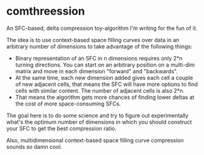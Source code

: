 comthreession
=============

An SFC-based, delta compression toy-algorithm I'm writing for the fun of it.

The idea is to use context-based space filling curves over data in an arbitrary number of dimensions to take advantage of the following things:
- Binary representation of an SFC in n dimensions requires only 2*n turning directions. You can start on an arbitrary position on a multi-dim matrix and move in each dimension "forward" and "backwards".
- At the same time, each new dimension added gives each cell a couple of new adjacent cells, that means the SFC will have more options to find cells with similar content. The number of adjacent cells is also 2*n.
- That means the algorithm gets more chances of finding lower deltas at the cost of more space-consuming SFCs.

The goal here is to do some science and try to figure out experimentally what's the optimum number of dimensions in which you should construct your SFC to get the best compression ratio.

Also, multidimensional context-based space filling curve compression sounds so damn cool.
